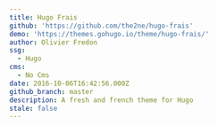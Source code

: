 ```yaml
---
title: Hugo Frais
github: 'https://github.com/the2ne/hugo-frais'
demo: 'https://themes.gohugo.io/theme/hugo-frais/'
author: Olivier Fredon
ssg:
  - Hugo
cms:
  - No Cms
date: 2016-10-06T16:42:56.000Z
github_branch: master
description: A fresh and french theme for Hugo
stale: false
---
```

